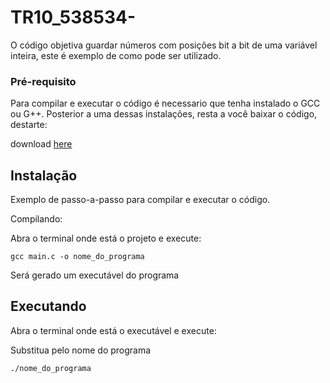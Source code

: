 # TR10_538534-

O código objetiva guardar números com posições bit a bit de uma variável inteira, este é exemplo de como pode ser utilizado.

### Pré-requisito

Para compilar e executar o código é necessario que tenha instalado o GCC ou G++.
Posterior a uma dessas instalações, resta a você baixar o código, destarte:

download [here](https://github.com/Gabriel-Sao-Pedro/TR10_537643/archive/refs/heads/main.zip)

## Instalação
 
Exemplo de passo-a-passo para compilar e executar o código.

Compilando:

Abra o terminal onde está o projeto e execute:

```
gcc main.c -o nome_do_programa
```

Será gerado um executável do programa

## Executando

Abra o terminal onde está o executável e execute:

Substitua pelo nome do programa

```
./nome_do_programa
```

